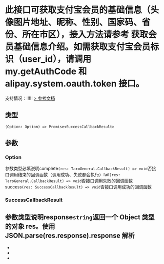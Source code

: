 # 此接口可获取支付宝会员的基础信息（头像图片地址、昵称、性别、国家码、省份、所在市区），接入方法请参考 获取会员基础信息介绍。如需获取支付宝会员标识（user_id），请调用 my.getAuthCode 和 alipay.system.oauth.token 接口。
支持情况：!!!!!
[> 参考文档
](https://docs.alipay.com/mini/api/ch8chh)
## 类型[​](getOpenUserInfo.html#类型)
```tsx
(Option: Option) => Promise<SuccessCallbackResult>
```

## 参数[​](getOpenUserInfo.html#参数)
### Option[​](getOpenUserInfo.html#option)
参数类型必填说明complete`(res: TaroGeneral.CallbackResult) => void`否接口调用结束的回调函数（调用成功、失败都会执行）fail`(res: TaroGeneral.CallbackResult) => void`否接口调用失败的回调函数success`(res: SuccessCallbackResult) => void`否接口调用成功的回调函数
### SuccessCallbackResult[​](getOpenUserInfo.html#successcallbackresult)
参数类型说明response`string`返回一个 Object 类型的对象 res。使用 JSON.parse(res.response).response 解析
- 
- 

- 
-
